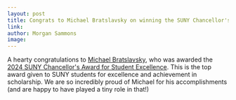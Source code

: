 ```yaml
---
layout: post
title: Congrats to Michael Bratslavsky on winning the SUNY Chancellor's Award for Student Excellence
link: 
author: Morgan Sammons
image: 
---
```


A hearty congratulations to [Michael Bratslavsky](/team/michael-bratslavsky), who was awarded the [2024 SUNY Chancellor's Award for Student Excellence](https://www.albany.edu/news-center/news/2024-eight-ualbany-students-win-2024-chancellors-award-student-excellence). This is the top award given to SUNY students for excellence and achievement in scholarship. We are so incredibly proud of Michael for his accomplishments (and are happy to have played a tiny role in that!) 



